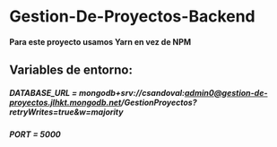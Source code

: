 # Gestion-De-Proyectos-Backend

#### Para este proyecto usamos Yarn en vez de NPM

## Variables de entorno:
##### DATABASE_URL = mongodb+srv://csandoval:admin0@gestion-de-proyectos.jlhkt.mongodb.net/GestionProyectos?retryWrites=true&w=majority
##### PORT = 5000
